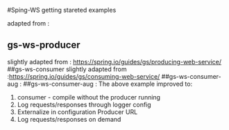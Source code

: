 #Sping-WS getting stareted examples

adapted from :

## gs-ws-producer 
slightly adapted from : https://spring.io/guides/gs/producing-web-service/
##gs-ws-consumer 
slightly adapted from :https://spring.io/guides/gs/consuming-web-service/
##gs-ws-consumer-aug :
##gs-ws-consumer-aug : 
The above example improved to:
1. consumer - compile without the producer running
2. Log requests/responses through logger config
3. Externalize in configuration Producer URL 
4. Log requests/responses on demand
